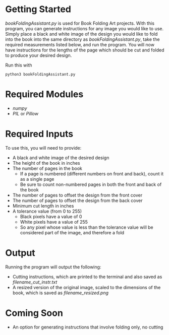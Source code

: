# Getting Started #
*bookFoldingAssistant.py* is used for Book Folding Art projects.
With this program, you can generate instructions for any image you would like to use.
Simply place a black and white image of the design you would like to fold into the book into the same directory as 
*bookFoldingAssistant.py*, take the required measurements listed below, and run the program. You will now have instructions for the lengths of the page which should be cut and folded to produce your desired design.

Run this with
```
python3 bookFoldingAssistant.py
```

# Required Modules #

- *numpy*
- *PIL* or *Pillow*

# Required Inputs #
To use this, you will need to provide:
- A black and white image of the desired design
- The height of the book in inches
- The number of pages in the book
     - If a page is numbered (different numbers on front and back), count it as a single page
     - Be sure to count non-numbered pages in both the front and back of the book
- The number of pages to offset the design from the front cover
- The number of pages to offset the design from the back cover
- Minimum cut length in inches
- A tolerance value (from 0 to 255)
     - Black pixels have a value of 0
     - White pixels have a value of 255
     - So any pixel whose value is less than the tolerance value will be considered part of the image, and therefore a fold

# Output #
Running the program will output the following:
- Cutting instructions, which are printed to the terminal and also saved as *filename_cut_instr.txt*
- A resized version of the original image, scaled to the dimensions of the book, which is saved as *filename_resized.png*

# Coming Soon #
- An option for generating instructions that involve folding only, no cutting
